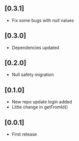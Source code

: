 ## [0.3.1]

- Fix some bugs with null values

## [0.3.0]

- Dependencies updated

## [0.2.0]

- Null safety migration

## [0.1.0]

- New repo update login added
- Little change in getFromId()

## [0.0.1]

- First release
